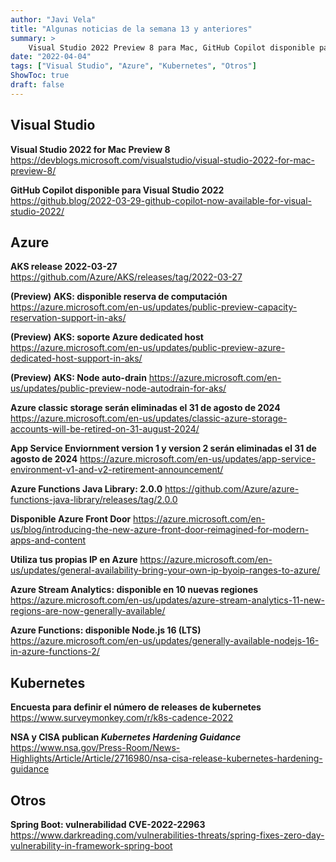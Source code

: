 ```yaml
---
author: "Javi Vela"
title: "Algunas noticias de la semana 13 y anteriores"
summary: >
    Visual Studio 2022 Preview 8 para Mac, GitHub Copilot disponible para Visual Studio 2022, AKS release 2022-03-27, AKS disponible reserva computación, AKS node auto-drain, Azure classic Storage será eliminado el 31 de agosto de 2024, Azure Functions Java Library 2.0.0, disponible Azure Front Door,
date: "2022-04-04"
tags: ["Visual Studio", "Azure", "Kubernetes", "Otros"]
ShowToc: true
draft: false
---
```

## Visual Studio
**Visual Studio 2022 for Mac Preview 8**
https://devblogs.microsoft.com/visualstudio/visual-studio-2022-for-mac-preview-8/
<br/>
<!-- #visualstudio #microsoft #mac #preview -->

**GitHub Copilot disponible para Visual Studio 2022**
https://github.blog/2022-03-29-github-copilot-now-available-for-visual-studio-2022/
<br/>
<!-- #visualstudio #github #copilot -->

## Azure
**AKS release 2022-03-27**
https://github.com/Azure/AKS/releases/tag/2022-03-27
<br/>
<!-- #azure #microsoft #aks #release -->

**(Preview) AKS: disponible reserva de computación**
https://azure.microsoft.com/en-us/updates/public-preview-capacity-reservation-support-in-aks/
<br/>
<!-- #azure #microsoft #aks #preview #reservation #capacity -->

**(Preview) AKS: soporte Azure dedicated host**
https://azure.microsoft.com/en-us/updates/public-preview-azure-dedicated-host-support-in-aks/
<br/>
<!-- #azure #microsoft #aks #preview #dedicated #host -->

**(Preview) AKS: Node auto-drain**
https://azure.microsoft.com/en-us/updates/public-preview-node-autodrain-for-aks/
<br/>
<!-- #azure #microsoft #aks #preview #node #autodrain -->

**Azure classic storage serán eliminadas el 31 de agosto de 2024**
https://azure.microsoft.com/en-us/updates/classic-azure-storage-accounts-will-be-retired-on-31-august-2024/
<br/>
<!-- #azure #microsoft #classicstorage #eol -->

**App Service Enviornment version 1 y version 2 serán eliminadas el 31 de agosto de 2024**
https://azure.microsoft.com/en-us/updates/app-service-environment-v1-and-v2-retirement-announcement/
<br/>
<!-- #azure #microsoft #appservice #eol -->

**Azure Functions Java Library: 2.0.0**
https://github.com/Azure/azure-functions-java-library/releases/tag/2.0.0
<br/>
<!-- #azure #azurefunctions #java #library -->

**Disponible Azure Front Door**
https://azure.microsoft.com/en-us/blog/introducing-the-new-azure-front-door-reimagined-for-modern-apps-and-content
<br/>
<!-- #azure #microsoft #frontdoor -->

**Utiliza tus propias IP en Azure**
https://azure.microsoft.com/en-us/updates/general-availability-bring-your-own-ip-byoip-ranges-to-azure/
<br/>
<!-- #azure #microsoft #ip -->

**Azure Stream Analytics: disponible en 10 nuevas regiones**
https://azure.microsoft.com/en-us/updates/azure-stream-analytics-11-new-regions-are-now-generally-available/
<br/>
<!-- #azure #microsoft #streamanalytics -->

**Azure Functions: disponible Node.js 16 (LTS)**
https://azure.microsoft.com/en-us/updates/generally-available-nodejs-16-in-azure-functions-2/
<br/>
<!-- #azure #microsoft #functions #nodejs #lts -->

## Kubernetes
**Encuesta para definir el número de releases de kubernetes**
https://www.surveymonkey.com/r/k8s-cadence-2022
<br/>
<!-- kubernetes #survey #release #cadence -->

**NSA y CISA publican _Kubernetes Hardening Guidance_**
https://www.nsa.gov/Press-Room/News-Highlights/Article/Article/2716980/nsa-cisa-release-kubernetes-hardening-guidance
<br/>
<!-- #kubernetes #cybersecurity -->

## Otros
**Spring Boot: vulnerabilidad CVE-2022-22963**
https://www.darkreading.com/vulnerabilities-threats/spring-fixes-zero-day-vulnerability-in-framework-spring-boot
<br/>
<!-- #spring #boot #cve #security #vulnerability -->
